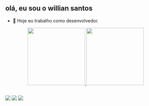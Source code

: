 ## olá, eu sou o willian santos



- 🔭 Hoje eu trabalho como desenvolvedor.
<div align="center">
  <a href="https://github.com/slwill10">
  <img height="180em" src="https://github-readme-stats.vercel.app/api?username=slwill10&show_icons=true&theme=dark&include_all_commits=true&count_private=true"/>
  <img height="180em" src="https://github-readme-stats.vercel.app/api/top-langs/?username=slwill10&layout=compact&langs_count=7&theme=dark"/>
</div>   
</div>


 ##
 
 <div> 
  <a href="https://instagram.com/slw1ll" target="_blank"><img src="https://img.shields.io/badge/-Instagram-%23E4405F?style=for-the-badge&logo=instagram&logoColor=white" target="_blank"></a>
  <a href = "mailto:wsantosdelima44@gmail.com"><img src="https://img.shields.io/badge/-Gmail-%23333?style=for-the-badge&logo=gmail&logoColor=white" target="_blank"></a>
  <a href="https://www.linkedin.com/in/williansantosdelima" target="_blank"><img src="https://img.shields.io/badge/-LinkedIn-%230077B5?style=for-the-badge&logo=linkedin&logoColor=white" target="_blank"></a> 
 
</div>
